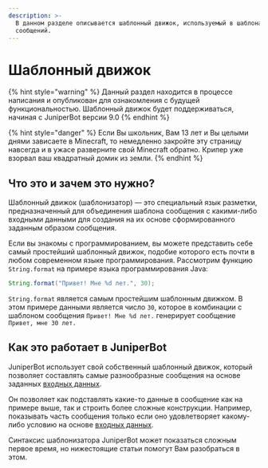 ```yaml
---
description: >-
  В данном разделе описывается шаблонный движок, используемый в шаблонах
  сообщений.
---
```


# Шаблонный движок

{% hint style="warning" %}
Данный раздел находится в процессе написания и опубликован для ознакомления с будущей функциональностью. Шаблонный движок будет поддерживаться, начиная с JuniperBot версии 9.0 
{% endhint %}

{% hint style="danger" %}
Если Вы школьник, Вам 13 лет и Вы целыми днями зависаете в Minecraft, то немедленно закройте эту страницу навсегда и в ужасе разверните свой Minecraft обратно. Крипер уже взорвал ваш квадратный домик из земли.
{% endhint %}

## Что это и зачем это нужно?

Шаблонный движок \(шаблонизатор\) — это специальный язык разметки, предназначенный для объединения шаблона сообщения с какими-либо входными данными для создания на их основе сформированного заданным образом сообщения.

Если вы знакомы с программированием, вы можете представить себе самый простейший шаблонный движок, подобие которого есть почти в любом современном языке программирования. Рассмотрим функцию `String.format` на примере языка программирования Java:

```java
String.format("Привет! Мне %d лет.", 30);
```

`String.format` является самым простейшим шаблонным движком. В этом примере данными является число `30`, которое в комбинации с шаблоном сообщения `Привет! Мне %d лет.` генерирует сообщение `Привет, мне 30 лет.`

## Как это работает в JuniperBot

JuniperBot использует свой собственный шаблонный движок, который позволяет составлять самые разнообразные сообщения на основе заданных [входных данных](input.md). 

Он позволяет как подставлять какие-то данные в сообщение как на примере выше, так и строить более сложные конструкции. Например, показывать часть сообщения только если оно удовлетворяет какому-либо условию на основе [входных данных](input.md).

Синтаксис шаблонизатора JuniperBot может показаться сложным первое время, но нижестоящие статьи помогут Вам разобраться в этом.



